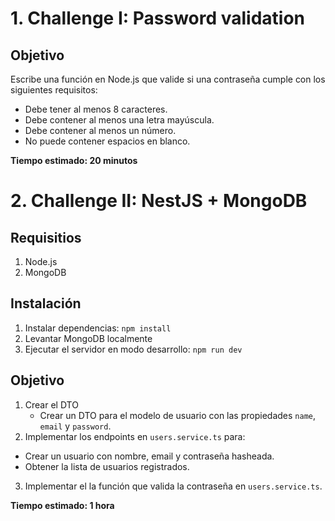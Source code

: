 # 1. Challenge I: Password validation

## Objetivo
Escribe una función en Node.js que valide si una contraseña cumple con los siguientes requisitos:
- Debe tener al menos 8 caracteres.
- Debe contener al menos una letra mayúscula.
- Debe contener al menos un número.
- No puede contener espacios en blanco.

**Tiempo estimado: 20 minutos**

# 2. Challenge II: NestJS + MongoDB

## Requisitios
1. Node.js
2. MongoDB

## Instalación
1. Instalar dependencias: `npm install`
2. Levantar MongoDB localmente
3. Ejecutar el servidor en modo desarrollo: `npm run dev`

## Objetivo
1. Crear el DTO
   - Crear un DTO para el modelo de usuario con las propiedades `name`, `email` y `password`.
2. Implementar los endpoints en `users.service.ts` para:
  - Crear un usuario con nombre, email y contraseña hasheada.
  - Obtener la lista de usuarios registrados.
3. Implementar el la función que valida la contraseña en `users.service.ts`.

**Tiempo estimado: 1 hora**
